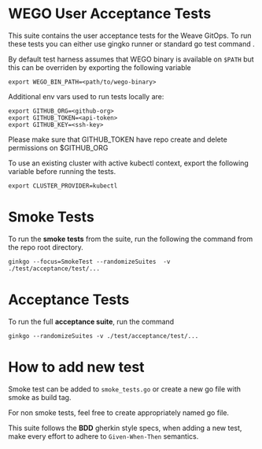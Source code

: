 # WEGO User Acceptance Tests

This suite contains the user acceptance tests for the Weave GitOps. To run these tests you can either use gingko runner or standard go test command .

By default test harness assumes that WEGO binary is available on `$PATH` but this can be overriden by exporting the following variable


```
export WEGO_BIN_PATH=<path/to/wego-binary>
```

Additional env vars used to run tests locally are:
```
export GITHUB_ORG=<github-org>
export GITHUB_TOKEN=<api-token>
export GITHUB_KEY=<ssh-key>
```
Please make sure that GITHUB_TOKEN have repo create and delete permissions on $GITHUB_ORG

To use an existing cluster with active kubectl context, export the following variable before running the tests.

```
export CLUSTER_PROVIDER=kubectl
```
# Smoke Tests

To run the **smoke tests** from the suite, run the following the command from the repo root directory.

```
ginkgo --focus=SmokeTest --randomizeSuites  -v ./test/acceptance/test/...
```
# Acceptance Tests
To run the full **acceptance suite**, run the command


```
ginkgo --randomizeSuites -v ./test/acceptance/test/...
```

# How to add new test

Smoke test can be added to `smoke_tests.go` or create a new go file with smoke as build tag.

For non smoke tests, feel free to create appropriately named go file.

This suite follows the **BDD** gherkin style specs, when adding a new test, make every effort to adhere to `Given-When-Then` semantics. 
